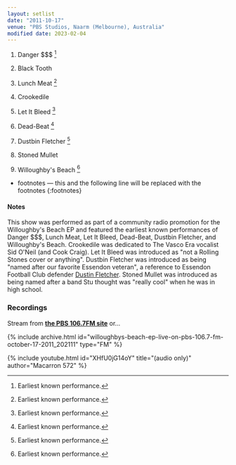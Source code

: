 ```yaml
---
layout: setlist
date: "2011-10-17"
venue: "PBS Studios, Naarm (Melbourne), Australia"
modified date: 2023-02-04
---
```


 1. Danger $$$ [^1]

 2. Black Tooth

 3. Lunch Meat [^1]

 4. Crookedile

 5. Let It Bleed [^1]

 6. Dead-Beat [^1]

 7. Dustbin Fletcher [^1]

 8. Stoned Mullet

 9. Willoughby's Beach [^1]

[^1]: Earliest known performance.
* footnotes — this and the following line will be replaced with the footnotes
{:footnotes}


#### Notes

This show was performed as part of a community radio promotion for the Willoughby's Beach EP and featured the earliest known performances of Danger $$$, Lunch Meat, Let It Bleed, Dead-Beat, Dustbin Fletcher, and Willoughby's Beach. Crookedile was dedicated to The Vasco Era vocalist Sid O'Neil (and Cook Craig). Let It Bleed was introduced as "not a Rolling Stones cover or anything". Dustbin Fletcher was introduced as being "named after our favorite Essendon veteran", a reference to Essendon Football Club defender [Dustin Fletcher](https://en.wikipedia.org/wiki/Dustin_Fletcher). Stoned Mullet was introduced as being named after a band Stu thought was "really cool" when he was in high school.

### Recordings

Stream from **[the PBS 106.7FM site](https://www.pbsfm.org.au/news/king-gizzard-and-lizard-wizard?fbclid=IwAR2vRNJ-9sqUqpGtg3F1gRqE49-f_D-ZXzSh_3_PgRKJI7aLTrArQ-WQUJQ)** or...

{% include archive.html id="willoughbys-beach-ep-live-on-pbs-106.7-fm-october-17-2011_202111" type="FM" %}

{% include youtube.html id="XHfU0jG14oY" title="(audio only)" author="Macarron 572" %}

